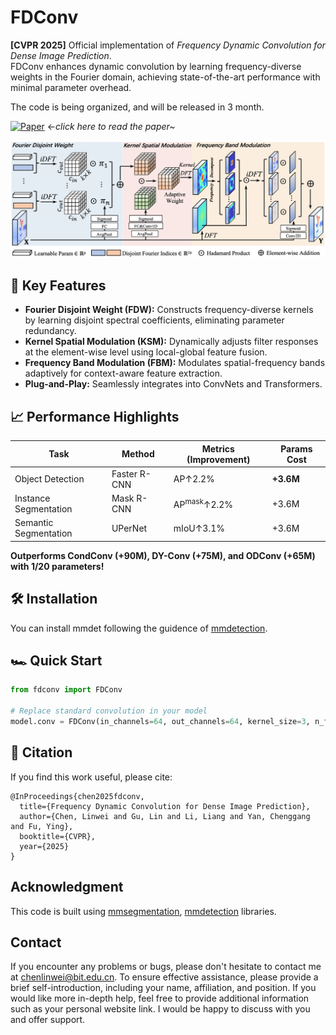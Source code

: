 # FDConv

**[CVPR 2025]** Official implementation of *Frequency Dynamic Convolution for Dense Image Prediction*.  
FDConv enhances dynamic convolution by learning frequency-diverse weights in the Fourier domain, achieving state-of-the-art performance with minimal parameter overhead.

The code is being organized, and will be released in 3 month.



[![Paper](https://img.shields.io/badge/Paper-CVPR%202025-blue)](https://arxiv.org/abs/2503.18783) ←*click here to read the paper~*

![FDConv Overview](./assets/method.png)

## 🚀 Key Features

- **Fourier Disjoint Weight (FDW):** Constructs frequency-diverse kernels by learning disjoint spectral coefficients, eliminating parameter redundancy.
- **Kernel Spatial Modulation (KSM):** Dynamically adjusts filter responses at the element-wise level using local-global feature fusion.
- **Frequency Band Modulation (FBM):** Modulates spatial-frequency bands adaptively for context-aware feature extraction.
- **Plug-and-Play:** Seamlessly integrates into ConvNets and Transformers.

## 📈 Performance Highlights

| Task                  | Method       | Metrics (Improvement)  | Params Cost |
| --------------------- | ------------ | ---------------------- | ----------- |
| Object Detection      | Faster R-CNN | AP↑2.2%                | **+3.6M**   |
| Instance Segmentation | Mask R-CNN   | AP<sup>mask</sup>↑2.2% | +3.6M       |
| Semantic Segmentation | UPerNet      | mIoU↑3.1%              | +3.6M       |

**Outperforms CondConv (+90M), DY-Conv (+75M), and ODConv (+65M) with 1/20 parameters!**

## 🛠 Installation

You can install mmdet following the guidence of [mmdetection](https://github.com/open-mmlab/mmdetection/tree/dev-2.x).

## 🏎️ Quick Start

```python
from fdconv import FDConv

# Replace standard convolution in your model
model.conv = FDConv(in_channels=64, out_channels=64, kernel_size=3, n_freq_groups=64)
```

## 📖 Citation

If you find this work useful, please cite:

```
@InProceedings{chen2025fdconv,
  title={Frequency Dynamic Convolution for Dense Image Prediction},
  author={Chen, Linwei and Gu, Lin and Li, Liang and Yan, Chenggang and Fu, Ying},
  booktitle={CVPR},
  year={2025}
}
```

## Acknowledgment

This code is built using [mmsegmentation](https://github.com/open-mmlab/mmsegmentation), [mmdetection](https://github.com/open-mmlab/mmdetection/tree/dev-2.x) libraries.

## Contact

If you encounter any problems or bugs, please don't hesitate to contact me at [chenlinwei@bit.edu.cn](mailto:chenlinwei@bit.edu.cn). To ensure effective assistance, please provide a brief self-introduction, including your name, affiliation, and position. If you would like more in-depth help, feel free to provide additional information such as your personal website link. I would be happy to discuss with you and offer support.